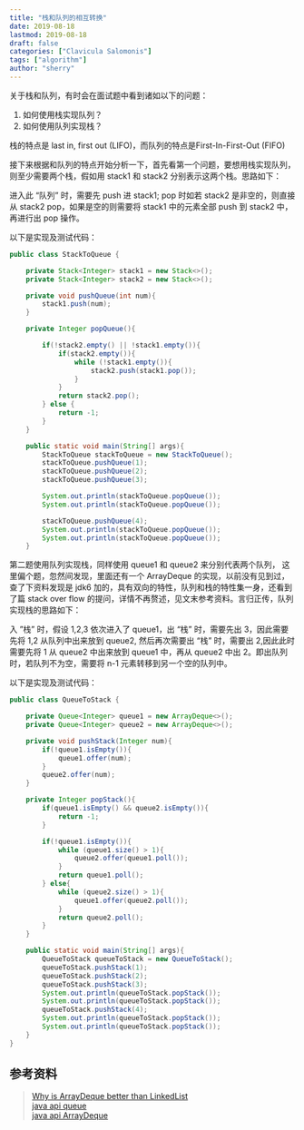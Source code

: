 ```yaml
---
title: "栈和队列的相互转换"
date: 2019-08-18
lastmod: 2019-08-18
draft: false
categories: ["Clavicula Salomonis"]
tags: ["algorithm"]
author: "sherry"
---
```

关于栈和队列，有时会在面试题中看到诸如以下的问题：

1. 如何使用栈实现队列？
2. 如何使用队列实现栈？

栈的特点是 last in, first out (LIFO)，而队列的特点是First-In-First-Out (FIFO) 

接下来根据和队列的特点开始分析一下，首先看第一个问题，要想用栈实现队列，则至少需要两个栈，假如用 stack1 和 stack2 分别表示这两个栈。思路如下：

进入此 “队列” 时，需要先 push 进 stack1; pop 时如若 stack2 是非空的，则直接从 stack2 pop，如果是空的则需要将 stack1 中的元素全部 push 到 stack2 中，再进行出 pop 操作。

<!--more-->

以下是实现及测试代码：

```java
public class StackToQueue {

    private Stack<Integer> stack1 = new Stack<>();
    private Stack<Integer> stack2 = new Stack<>();

    private void pushQueue(int num){
        stack1.push(num);
    }

    private Integer popQueue(){

        if(!stack2.empty() || !stack1.empty()){
            if(stack2.empty()){
                while (!stack1.empty()){
                    stack2.push(stack1.pop());
                }
            }
            return stack2.pop();
        } else {
            return -1;
        }
    }

    public static void main(String[] args){
        StackToQueue stackToQueue = new StackToQueue();
        stackToQueue.pushQueue(1);
        stackToQueue.pushQueue(2);
        stackToQueue.pushQueue(3);

        System.out.println(stackToQueue.popQueue());
        System.out.println(stackToQueue.popQueue());

        stackToQueue.pushQueue(4);
        System.out.println(stackToQueue.popQueue());
        System.out.println(stackToQueue.popQueue());
    }
```

第二题使用队列实现栈，同样使用 queue1 和 queue2 来分别代表两个队列， 这里偏个题，忽然间发现，里面还有一个 ArrayDeque 的实现，以前没有见到过，查了下资料发现是 jdk6 加的，具有双向的特性，队列和栈的特性集一身，还看到了篇 stack over flow 的提问，详情不再赘述，见文末参考资料。言归正传，队列实现栈的思路如下：

入 ”栈” 时，假设 1,2,3 依次进入了 queue1，出 “栈” 时，需要先出 3，因此需要先将 1,2 从队列中出来放到 queue2, 然后再次需要出 “栈” 时，需要出 2,因此此时需要先将 1 从 queue2 中出来放到 queue1 中，再从 queue2 中出 2。即出队列时，若队列不为空，需要将 n-1 元素转移到另一个空的队列中。

以下是实现及测试代码：

```java
public class QueueToStack {

    private Queue<Integer> queue1 = new ArrayDeque<>();
    private Queue<Integer> queue2 = new ArrayDeque<>();

    private void pushStack(Integer num){
        if(!queue1.isEmpty()){
            queue1.offer(num);
        }
        queue2.offer(num);
    }

    private Integer popStack(){
        if(queue1.isEmpty() && queue2.isEmpty()){
            return -1;
        }

        if(!queue1.isEmpty()){
            while (queue1.size() > 1){
                queue2.offer(queue1.poll());
            }
            return queue1.poll();
        } else{
            while (queue2.size() > 1){
                queue1.offer(queue2.poll());
            }
            return queue2.poll();
        }
    }

    public static void main(String[] args){
        QueueToStack queueToStack = new QueueToStack();
        queueToStack.pushStack(1);
        queueToStack.pushStack(2);
        queueToStack.pushStack(3);
        System.out.println(queueToStack.popStack());
        System.out.println(queueToStack.popStack());
        queueToStack.pushStack(4);
        System.out.println(queueToStack.popStack());
        System.out.println(queueToStack.popStack());
    }
}
```

## 参考资料

> [Why is ArrayDeque better than LinkedList](https://stackoverflow.com/questions/6163166/why-is-arraydeque-better-than-linkedlist)  
[java api queue](https://docs.oracle.com/javase/8/docs/api/java/util/Queue.html)  
[java api ArrayDeque](https://docs.oracle.com/javase/8/docs/api/java/util/ArrayDeque.html)